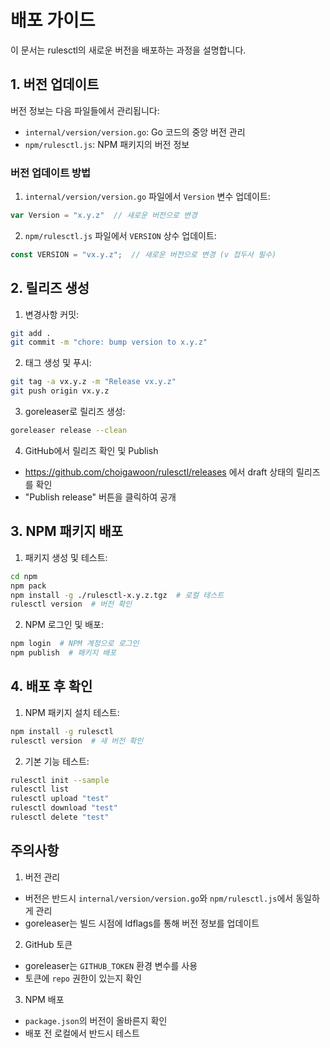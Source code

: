 # 배포 가이드

이 문서는 rulesctl의 새로운 버전을 배포하는 과정을 설명합니다.

## 1. 버전 업데이트

버전 정보는 다음 파일들에서 관리됩니다:

- `internal/version/version.go`: Go 코드의 중앙 버전 관리
- `npm/rulesctl.js`: NPM 패키지의 버전 정보

### 버전 업데이트 방법

1. `internal/version/version.go` 파일에서 `Version` 변수 업데이트:
```go
var Version = "x.y.z"  // 새로운 버전으로 변경
```

2. `npm/rulesctl.js` 파일에서 `VERSION` 상수 업데이트:
```javascript
const VERSION = "vx.y.z";  // 새로운 버전으로 변경 (v 접두사 필수)
```

## 2. 릴리즈 생성

1. 변경사항 커밋:
```bash
git add .
git commit -m "chore: bump version to x.y.z"
```

2. 태그 생성 및 푸시:
```bash
git tag -a vx.y.z -m "Release vx.y.z"
git push origin vx.y.z
```

3. goreleaser로 릴리즈 생성:
```bash
goreleaser release --clean
```

4. GitHub에서 릴리즈 확인 및 Publish
- https://github.com/choigawoon/rulesctl/releases 에서 draft 상태의 릴리즈를 확인
- "Publish release" 버튼을 클릭하여 공개

## 3. NPM 패키지 배포

1. 패키지 생성 및 테스트:
```bash
cd npm
npm pack
npm install -g ./rulesctl-x.y.z.tgz  # 로컬 테스트
rulesctl version  # 버전 확인
```

2. NPM 로그인 및 배포:
```bash
npm login  # NPM 계정으로 로그인
npm publish  # 패키지 배포
```

## 4. 배포 후 확인

1. NPM 패키지 설치 테스트:
```bash
npm install -g rulesctl
rulesctl version  # 새 버전 확인
```

2. 기본 기능 테스트:
```bash
rulesctl init --sample
rulesctl list
rulesctl upload "test"
rulesctl download "test"
rulesctl delete "test"
```

## 주의사항

1. 버전 관리
- 버전은 반드시 `internal/version/version.go`와 `npm/rulesctl.js`에서 동일하게 관리
- goreleaser는 빌드 시점에 ldflags를 통해 버전 정보를 업데이트

2. GitHub 토큰
- goreleaser는 `GITHUB_TOKEN` 환경 변수를 사용
- 토큰에 `repo` 권한이 있는지 확인

3. NPM 배포
- `package.json`의 버전이 올바른지 확인
- 배포 전 로컬에서 반드시 테스트 